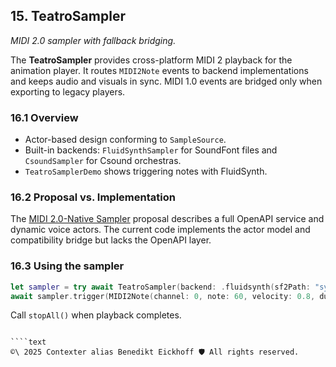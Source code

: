 ## 15. TeatroSampler

_MIDI 2.0 sampler with fallback bridging._

The **TeatroSampler** provides cross-platform MIDI 2 playback for the animation player. It routes `MIDI2Note` events to backend implementations and keeps audio and visuals in sync.
MIDI 1.0 events are bridged only when exporting to legacy players.

### 16.1 Overview
- Actor-based design conforming to `SampleSource`.
- Built-in backends: `FluidSynthSampler` for SoundFont files and `CsoundSampler` for Csound orchestras.
- `TeatroSamplerDemo` shows triggering notes with FluidSynth.

### 16.2 Proposal vs. Implementation
The [MIDI 2.0-Native Sampler](../Proposals/🎼%20Proposal%20MIDI%202.0-Native%20Sampler%20for%20the%20FountainAI%20Teatro.md) proposal describes a full OpenAPI service and dynamic voice actors. The current code implements the actor model and compatibility bridge but lacks the OpenAPI layer.

### 16.3 Using the sampler
```swift
let sampler = try await TeatroSampler(backend: .fluidsynth(sf2Path: "synth.sf2"))
await sampler.trigger(MIDI2Note(channel: 0, note: 60, velocity: 0.8, duration: 1.0))
```
Call `stopAll()` when playback completes.

```

````text
©\ 2025 Contexter alias Benedikt Eickhoff 🛡️ All rights reserved.
````

